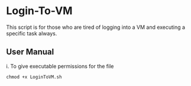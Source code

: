 # Login-To-VM

This script is for those who are tired of logging into a VM and executing a specific task always.

## User Manual

i. To give executable permissions for the file
```
chmod +x LoginToVM.sh
```
